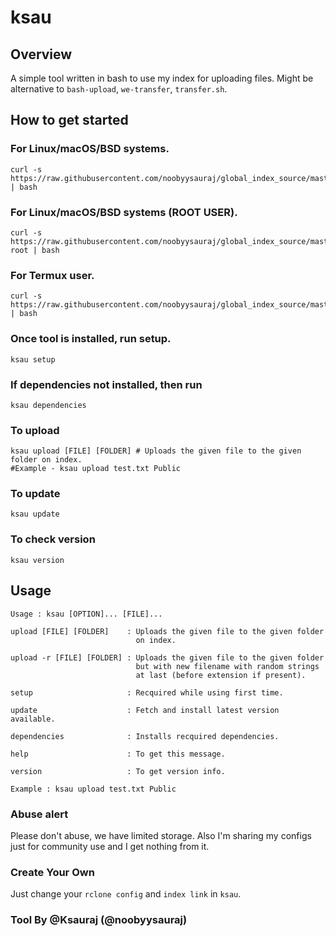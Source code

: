 ksau
======


## Overview
A simple tool written in bash to use my index for uploading files.
Might be alternative to `bash-upload`, `we-transfer`, `transfer.sh`. 

## How to get started 
### For Linux/macOS/BSD systems.
```
curl -s https://raw.githubusercontent.com/noobyysauraj/global_index_source/master/setup | bash
```
### For Linux/macOS/BSD systems (ROOT USER).
```
curl -s https://raw.githubusercontent.com/noobyysauraj/global_index_source/master/setup-root | bash
```

### For Termux user.
```
curl -s https://raw.githubusercontent.com/noobyysauraj/global_index_source/master/setup | bash
```
### Once tool is installed, run setup.
```
ksau setup
```
### If dependencies not installed, then run
```
ksau dependencies
```

### To upload
```
ksau upload [FILE] [FOLDER] # Uploads the given file to the given folder on index.
#Example - ksau upload test.txt Public
```

### To update
```
ksau update
```

### To check version
```
ksau version
```
## Usage
```
Usage : ksau [OPTION]... [FILE]...

upload [FILE] [FOLDER]    : Uploads the given file to the given folder
                            on index.

upload -r [FILE] [FOLDER] : Uploads the given file to the given folder
                            but with new filename with random strings
                            at last (before extension if present).

setup                     : Recquired while using first time.

update                    : Fetch and install latest version available.

dependencies              : Installs recquired dependencies.

help                      : To get this message.

version                   : To get version info.

Example : ksau upload test.txt Public

```

### Abuse alert
Please don't abuse, we have limited storage.
Also I'm sharing my configs just for community use and I get nothing from it.

### Create Your Own
Just change your `rclone config` and `index link` in `ksau`.

### Tool By @Ksauraj (@noobyysauraj)
